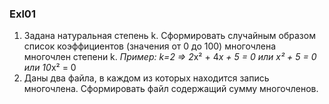 ### Exl01
1. Задана натуральная степень k. Сформировать случайным
   образом список коэффициентов (значения от 0 до 100)
   многочлена многочлен степени k.
   *Пример: k=2 => 2*x² + 4*x + 5 = 0 или x² + 5 = 0 или 10*x² = 0
2. Даны два файла, в каждом из которых находится запись
   многочлена. Сформировать файл содержащий сумму
   многочленов.
